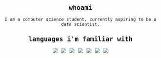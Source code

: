 <h2 align="center"><samp>whoami</samp></h2>
<p align="center">
  <samp>I am a computer science student, currently aspiring to be a data scientist. 
  </samp>
</p>

<h2 align="center"><samp>languages i'm familiar with</samp></h2>
<p align="center">
<img src="https://img.shields.io/badge/javascript%20-%23323330.svg?&style=for-the-badge&logo=javascript&logoColor=%23F7DF1E"/>&nbsp;&nbsp;
<img src="https://img.shields.io/badge/html5%20-%23E34F26.svg?&style=for-the-badge&logo=html5&logoColor=white"/>&nbsp;&nbsp;
<img src="https://img.shields.io/badge/css3%20-%231572B6.svg?&style=for-the-badge&logo=css3&logoColor=white"/>&nbsp;&nbsp;
<img src="https://img.shields.io/badge/python%20-%2314354C.svg?&style=for-the-badge&logo=python&logoColor=white"/>&nbsp;&nbsp;
<img src="https://img.shields.io/badge/java-%23ED8B00.svg?&style=for-the-badge&logo=java&logoColor=white"/>&nbsp;&nbsp;
<img src="https://img.shields.io/badge/c%20-%2314354C.svg?&style=for-the-badge&logo=C&logoColor=white"/>&nbsp;&nbsp;
<img src="https://img.shields.io/badge/Sklearn%20-%23323330.svg?&style=for-the-badge&logo=SKLearn&logoColor=%23F7DF1E"/>
</p>
